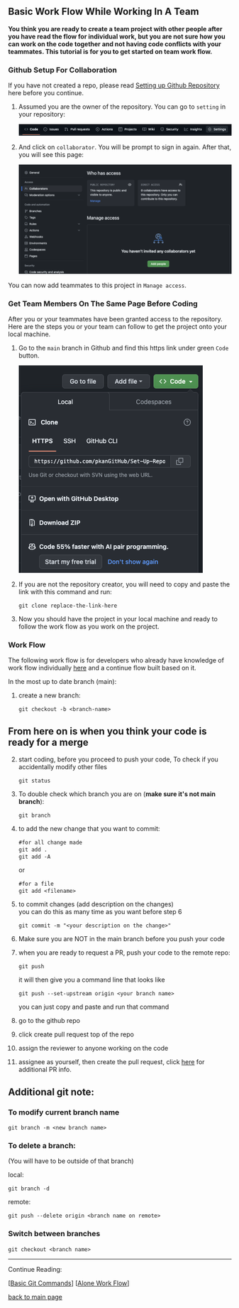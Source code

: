 ## Basic Work Flow While Working In A Team

**You think you are ready to create a team project with other people after you have read the flow for individual work, but you are not sure how you can work on the code together and not having code conflicts with your teammates. This tutorial is for you to get started on team work flow.**

### Github Setup For Collaboration

If you have not created a repo, please read [Setting up Github Repository](./AloneWorkFlow.md) here before you continue.

1. Assumed you are the owner of the repository. You can go to `setting` in your repository:

   ![Setting](/Img/setting-button.png)

2. And click on `collaborator`. You will be prompt to sign in again. After that, you will see this page:

   ![collaborator](/Img/collaborator.png)

You can now add teammates to this project in `Manage access`.

### Get Team Members On The Same Page Before Coding

After you or your teammates have been granted access to the repository. Here are the steps you or your team can follow to get the project onto your local machine.

1. Go to the `main` branch in Github and find this https link under green `Code` button.

   ![clone](/Img/clone-repo.png)

2. If you are not the repository creator, you will need to copy and paste the link with this command and run:

   ```
   git clone replace-the-link-here
   ```

3. Now you should have the project in your local machine and ready to follow the work flow as you work on the project.

### Work Flow

The following work flow is for developers who already have knowledge of work flow individually [here](./AloneWorkFlow.md) and a continue flow built based on it.

In the most up to date branch (main):

1. create a new branch:
   ```
   git checkout -b <branch-name>
   ```

## From here on is when you think your code is ready for a merge

2. start coding, before you proceed to push your code, To check if you accidentally modify other files
   ```
   git status
   ```
3. To double check which branch you are on (**make sure it's not main branch**):
   ```
   git branch
   ```
4. to add the new change that you want to commit:

   ```
   #for all change made
   git add .
   git add -A
   ```

   or

   ```
   #for a file
   git add <filename>
   ```

5. to commit changes (add description on the changes)<br/>
   you can do this as many time as you want before step 6

   ```
   git commit -m "<your description on the change>"
   ```

6. Make sure you are NOT in the main branch before you push your code
7. when you are ready to request a PR, push your code to the remote repo:

   ```
   git push
   ```

   it will then give you a command line that looks like

   ```
   git push --set-upstream origin <your branch name>
   ```

   you can just copy and paste and run that command

8. go to the github repo
9. click create pull request top of the repo
10. assign the reviewer to anyone working on the code
11. assignee as yourself, then create the pull request, click
    [here]("https://docs.github.com/en/pull-requests/collaborating-with-pull-requests/proposing-changes-to-your-work-with-pull-requests/creating-a-pull-request") for additional PR info.

## Additional git note:

### To modify current branch name

```
git branch -m <new branch name>
```

### To delete a branch:

(You will have to be outside of that branch)

local:

```
git branch -d
```

remote:

```
git push --delete origin <branch name on remote>
```

### Switch between branches

```
git checkout <branch name>
```

<hr>
Continue Reading:

[[Basic Git Commands](./GitCommand.md)]
[[Alone Work Flow](./AloneWorkFlow.md)]

[back to main page](../README.md)

